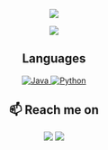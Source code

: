 

<p align="center">
  <!-- Typing SVG by DenverCoder1 - https://github.com/DenverCoder1/readme-typing-svg -->
  <a href="https://iamgurpreetsingh.github.io/">
  <img src="https://readme-typing-svg.demolab.com/?lines=%20Gurpreet%20Singh&font=Fira%20Code&center=true&width=440&height=45&color=f75c7e&vCenter=true&pause=1000000000&size=52" /></a>
</p>

<p align="center">
  <!-- Typing SVG by DenverCoder1 - https://github.com/DenverCoder1/readme-typing-svg -->
  <a href="https://github.com/DenverCoder1/readme-typing-svg">
    <img src="https://readme-typing-svg.demolab.com/?lines=4th-year%20UCI%20Informatics%20Major;%20Designing%20for%20Aspiring%20Young%20Esports%20Players&font=Fira%20Code&center=true&width=440&height=45&color=f75c7e&vCenter=true&pause=1000&size=15" /></a>
</p>

<h2 align="center">Languages</h2>
<p align="center"></p>

<div align="center">

  <a href="https://github.com/iamgurpreetsingh">![Java](https://img.shields.io/badge/java-%23ED8B00.svg?style=for-the-badge&logo=java&logoColor=white)
</a>
  <a href="https://github.com/iamgurpreetsingh">![Python](https://img.shields.io/badge/python-3670A0?style=for-the-badge&logo=python&logoColor=ffdd54)
</a>

</div>

<h2  align="center">📫 Reach me on</h2>
<p align="center">
  <a target="_blank"href="https://www.linkedin.com/in/nameisgurpreetsingh/"><img src="https://img.shields.io/badge/linkedin-%230077B5.svg?&style=for-the-badge&logo=linkedin&logoColor=white" /></a>
  <a href="mailto:gusingh0192.work@gmail.com?subject=Hello%20Gurpreet,%20From%20Github"><img src="https://img.shields.io/badge/gmail-%23D14836.svg?&style=for-the-badge&logo=gmail&logoColor=white" /></a>
</p>
